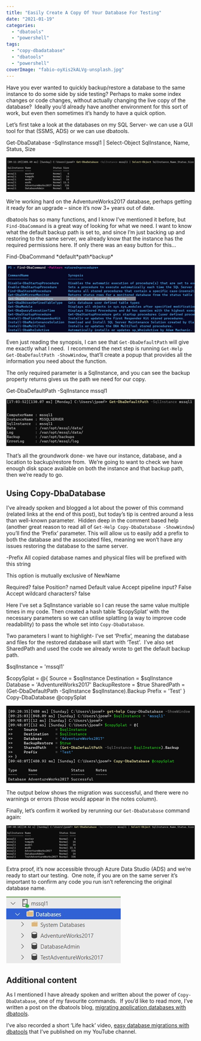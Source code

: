 ```yaml
---
title: "Easily Create A Copy Of Your Database For Testing"
date: "2021-01-19"
categories:
  - "dbatools"
  - "powershell"
tags:
  - "copy-dbadatabase"
  - "dbatools"
  - "powershell"
coverImage: "fabio-oyXis2kALVg-unsplash.jpg"
---
```


Have you ever wanted to quickly backup/restore a database to the same instance to do some side by side testing? Perhaps to make some index changes or code changes, without actually changing the live copy of the database?  Ideally you’d already have another environment for this sort of work, but even then sometimes it’s handy to have a quick option.

Let’s first take a look at the databases on my SQL Server- we can use a GUI tool for that (SSMS, ADS) or we can use dbatools.

Get-DbaDatabase -SqlInstance mssql1 | Select-Object SqlInstance, Name, Status, Size

![Get-DbaDatabase](GetDatabase.jpg)

We’re working hard on the AdventureWorks2017 database, perhaps getting it ready for an upgrade – since it’s now 3+ years out of date.

dbatools has so many functions, and I know I’ve mentioned it before, but `Find-DbaCommand` is a great way of looking for what we need. I want to know what the default backup path is set to, and since I’m just backing up and restoring to the same server, we already know that the instance has the required permissions here. If only there was an easy button for this…

Find-DbaCommand \*default\*path\*backup\*

![results of Find-DbaCommand](findcommand.jpg)

Even just reading the synopsis, I can see that `Get-DbaDefaultPath` will give me exactly what I need.  I recommend the next step is running `Get-Help Get-DbaDefaultPath -ShowWindow`, that’ll create a popup that provides all the information you need about the function.

The only required parameter is a SqlInstance, and you can see the backup property returns gives us the path we need for our copy.

Get-DbaDefaultPath -SqlInstance mssql1

![Get-DbaDefaultPath output](GetDbaDefaultPath.jpg)

That’s all the groundwork done- we have our instance, database, and a location to backup/restore from.  We’re going to want to check we have enough disk space available on both the instance and that backup path, then we’re ready to go.

## **Using Copy-DbaDatabase**

I’ve already spoken and blogged a lot about the power of this command (related links at the end of this post), but today’s tip is centred around a less than well-known parameter.  Hidden deep in the comment based help (another great reason to read all of `Get-Help Copy-DbaDatabase -ShowWindow`) you’ll find the ‘Prefix’ parameter. This will allow us to easily add a prefix to both the database and the associated files, meaning we won’t have any issues restoring the database to the same server.

\-Prefix <String>
All copied database names and physical files will be prefixed with this string

This option is mutually exclusive of NewName

Required?                    false
Position?                    named
Default value
Accept pipeline input?       False
Accept wildcard characters?  false

Here I’ve set a SqlInstance variable so I can reuse the same value multiple times in my code. Then created a hash table ‘$copySplat’ with the necessary parameters so we can utilise splatting (a way to improve code readability) to pass the whole set into `Copy-DbaDatabase`. 

Two parameters I want to highlight- I’ve set ‘Prefix’, meaning the database and files for the restored database will start with ‘Test’.  I’ve also set SharedPath and used the code we already wrote to get the default backup path.

$sqlInstance = 'mssql1'

$copySplat = @{
    Source        = $sqlInstance
    Destination   = $sqlInstance
    Database      = 'AdventureWorks2017'
    BackupRestore = $true
    SharedPath    = (Get-DbaDefaultPath -SqlInstance $sqlInstance).Backup
    Prefix        = 'Test'
}
Copy-DbaDatabase @copySplat

![Copy-DbaDatabase](copyDatabase.jpg)

The output below shows the migration was successful, and there were no warnings or errors (those would appear in the notes column).

Finally, let’s confirm it worked by rerunning our `Get-DbaDatabase` command again:

![](GetDatabaseAfter.jpg)

Extra proof, it’s now accessible through Azure Data Studio (ADS) and we’re ready to start our testing.  One note, if you are on the same server it’s important to confirm any code you run isn’t referencing the original database name.

![](ADSView.jpg)

## **Additional content**

As I mentioned I have already spoken and written about the power of `Copy-DbaDatabase`, one of my favourite commands.  If you’d like to read more, I’ve written a post on the dbatools blog, [migrating application databases with dbatools](https://dbatools.io/migrating-application-dbs/).

I’ve also recorded a short ‘Life hack’ video, [easy database migrations with dbatools](https://www.youtube.com/watch?v=Fraig15pwxE&t=1s) that I’ve published on my YouTube channel.

